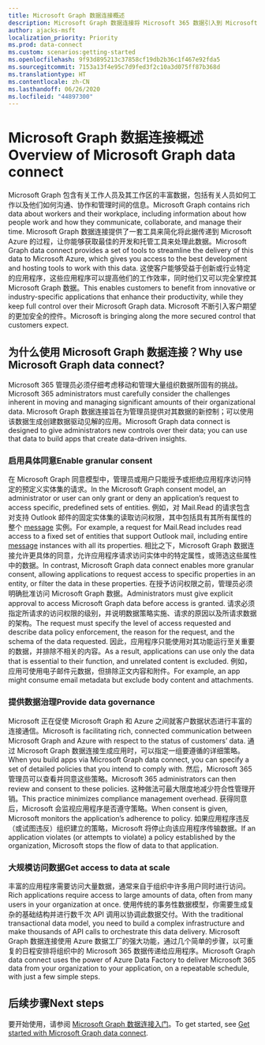 ```yaml
---
title: Microsoft Graph 数据连接概述
description: Microsoft Graph 数据连接将 Microsoft 365 数据引入到 Microsoft Azure 中，让你能够获取最佳的开发和托管工具来处理此数据。
author: ajacks-msft
localization_priority: Priority
ms.prod: data-connect
ms.custom: scenarios:getting-started
ms.openlocfilehash: 9f93d895213c37858cf19db2b36c1f467e92fda5
ms.sourcegitcommit: 7153a13f4e95c7d9fed3f2c10a3d075ff87b368d
ms.translationtype: HT
ms.contentlocale: zh-CN
ms.lasthandoff: 06/26/2020
ms.locfileid: "44897300"
---
```

# <a name="overview-of-microsoft-graph-data-connect"></a><span data-ttu-id="aa153-103">Microsoft Graph 数据连接概述</span><span class="sxs-lookup"><span data-stu-id="aa153-103">Overview of Microsoft Graph data connect</span></span>
<span data-ttu-id="aa153-104">Microsoft Graph 包含有关工作人员及其工作区的丰富数据，包括有关人员如何工作以及他们如何沟通、协作和管理时间的信息。</span><span class="sxs-lookup"><span data-stu-id="aa153-104">Microsoft Graph contains rich data about workers and their workplace, including information about how people work and how they communicate, collaborate, and manage their time.</span></span> <span data-ttu-id="aa153-105">Microsoft Graph 数据连接提供了一套工具来简化将此据传递到 Microsoft Azure 的过程，让你能够获取最佳的开发和托管工具来处理此数据。</span><span class="sxs-lookup"><span data-stu-id="aa153-105">Microsoft Graph data connect provides a set of tools to streamline the delivery of this data to Microsoft Azure, which gives you access to the best development and hosting tools to work with this data.</span></span> <span data-ttu-id="aa153-106">这使客户能够受益于创新或行业特定的应用程序，这些应用程序可以提高他们的工作效率，同时他们又可以完全掌控其 Microsoft Graph 数据。</span><span class="sxs-lookup"><span data-stu-id="aa153-106">This enables customers to benefit from innovative or industry-specific applications that enhance their productivity, while they keep full control over their Microsoft Graph data.</span></span> <span data-ttu-id="aa153-107">Microsoft 不断引入客户期望的更加安全的控件。</span><span class="sxs-lookup"><span data-stu-id="aa153-107">Microsoft is bringing along the more secured control that customers expect.</span></span>

## <a name="why-use-microsoft-graph-data-connect"></a><span data-ttu-id="aa153-108">为什么使用 Microsoft Graph 数据连接？</span><span class="sxs-lookup"><span data-stu-id="aa153-108">Why use Microsoft Graph data connect?</span></span>
<span data-ttu-id="aa153-109">Microsoft 365 管理员必须仔细考虑移动和管理大量组织数据所固有的挑战。</span><span class="sxs-lookup"><span data-stu-id="aa153-109">Microsoft 365 administrators must carefully consider the challenges inherent in moving and managing significant amounts of their organizational data.</span></span> <span data-ttu-id="aa153-110">Microsoft Graph 数据连接旨在为管理员提供对其数据的新控制；可以使用该数据生成创建数据驱动见解的应用。</span><span class="sxs-lookup"><span data-stu-id="aa153-110">Microsoft Graph data connect is designed to give administrators new controls over their data; you can use that data to build apps that create data-driven insights.</span></span> 

### <a name="enable-granular-consent"></a><span data-ttu-id="aa153-111">启用具体同意</span><span class="sxs-lookup"><span data-stu-id="aa153-111">Enable granular consent</span></span>

<span data-ttu-id="aa153-112">在 Microsoft Graph 同意模型中，管理员或用户只能授予或拒绝应用程序访问特定的预定义实体集的请求。</span><span class="sxs-lookup"><span data-stu-id="aa153-112">In the Microsoft Graph consent model, an administrator or user can only grant or deny an application’s request to access specific, predefined sets of entities.</span></span> <span data-ttu-id="aa153-113">例如，对 Mail.Read 的请求包含对支持 Outlook 邮件的固定实体集的读取访问权限，其中包括具有其所有属性的整个 [message](/graph/api/resources/message?view=graph-rest-1.0) 实例。</span><span class="sxs-lookup"><span data-stu-id="aa153-113">For example, a request for Mail.Read includes read access to a fixed set of entities that support Outlook mail, including entire [message](/graph/api/resources/message?view=graph-rest-1.0) instances with all its properties.</span></span> <span data-ttu-id="aa153-114">相比之下，Microsoft Graph 数据连接允许更具体的同意，允许应用程序请求访问实体中的特定属性，或筛选这些属性中的数据。</span><span class="sxs-lookup"><span data-stu-id="aa153-114">In contrast, Microsoft Graph data connect enables more granular consent, allowing applications to request access to specific properties in an entity, or filter the data in these properties.</span></span> <span data-ttu-id="aa153-115">在授予访问权限之前，管理员必须明确批准访问 Microsoft Graph 数据。</span><span class="sxs-lookup"><span data-stu-id="aa153-115">Administrators must give explicit approval to access Microsoft Graph data before access is granted.</span></span> <span data-ttu-id="aa153-116">请求必须指定所请求的访问权限的级别，并说明数据策略实施、请求的原因以及所请求数据的架构。</span><span class="sxs-lookup"><span data-stu-id="aa153-116">The request must specify the level of access requested and describe data policy enforcement, the reason for the request, and the schema of the data requested.</span></span> <span data-ttu-id="aa153-117">因此，应用程序只能使用对其功能运行至关重要的数据，并排除不相关的内容。</span><span class="sxs-lookup"><span data-stu-id="aa153-117">As a result, applications can use only the data that is essential to their function, and unrelated content is excluded.</span></span> <span data-ttu-id="aa153-118">例如，应用可使用电子邮件元数据，但排除正文内容和附件。</span><span class="sxs-lookup"><span data-stu-id="aa153-118">For example, an app might consume email metadata but exclude body content and attachments.</span></span> 

### <a name="provide-data-governance"></a><span data-ttu-id="aa153-119">提供数据治理</span><span class="sxs-lookup"><span data-stu-id="aa153-119">Provide data governance</span></span>
<span data-ttu-id="aa153-120">Microsoft 正在促使 Microsoft Graph 和 Azure 之间就客户数据状态进行丰富的连接通信。</span><span class="sxs-lookup"><span data-stu-id="aa153-120">Microsoft is facilitating rich, connected communication between Microsoft Graph and Azure with respect to the status of customers’ data.</span></span> <span data-ttu-id="aa153-121">通过 Microsoft Graph 数据连接生成应用时，可以指定一组要遵循的详细策略。</span><span class="sxs-lookup"><span data-stu-id="aa153-121">When you build apps via Microsoft Graph data connect, you can specify a set of detailed policies that you intend to comply with.</span></span> <span data-ttu-id="aa153-122">然后，Microsoft 365 管理员可以查看并同意这些策略。</span><span class="sxs-lookup"><span data-stu-id="aa153-122">Microsoft 365 administrators can then review and consent to these policies.</span></span> <span data-ttu-id="aa153-123">这种做法可最大限度地减少符合性管理开销。</span><span class="sxs-lookup"><span data-stu-id="aa153-123">This practice minimizes compliance management overhead.</span></span> <span data-ttu-id="aa153-124">获得同意后，Microsoft 会监视应用程序是否遵守策略。</span><span class="sxs-lookup"><span data-stu-id="aa153-124">When consent is given, Microsoft monitors the application’s adherence to policy.</span></span> <span data-ttu-id="aa153-125">如果应用程序违反（或试图违反）组织建立的策略，Microsoft 将停止向该应用程序传输数据。</span><span class="sxs-lookup"><span data-stu-id="aa153-125">If an application violates (or attempts to violate) a policy established by the organization, Microsoft stops the flow of data to that application.</span></span> 

### <a name="get-access-to-data-at-scale"></a><span data-ttu-id="aa153-126">大规模访问数据</span><span class="sxs-lookup"><span data-stu-id="aa153-126">Get access to data at scale</span></span>
<span data-ttu-id="aa153-127">丰富的应用程序需要访问大量数据，通常来自于组织中许多用户同时进行访问。</span><span class="sxs-lookup"><span data-stu-id="aa153-127">Rich applications require access to large amounts of data, often from many users in your organization at once.</span></span> <span data-ttu-id="aa153-128">使用传统的事务性数据模型，你需要生成复杂的基础结构并进行数千次 API 调用以协调此数据交付。</span><span class="sxs-lookup"><span data-stu-id="aa153-128">With the traditional transactional data model, you need to build a complex infrastructure and make thousands of API calls to orchestrate this data delivery.</span></span> <span data-ttu-id="aa153-129">Microsoft Graph 数据连接使用 Azure 数据工厂的强大功能，通过几个简单的步骤，以可重复的日程安排将组织中的 Microsoft 365 数据传递给应用程序。</span><span class="sxs-lookup"><span data-stu-id="aa153-129">Microsoft Graph data connect uses the power of Azure Data Factory to deliver Microsoft 365 data from your organization to your application, on a repeatable schedule, with just a few simple steps.</span></span>

## <a name="next-steps"></a><span data-ttu-id="aa153-130">后续步骤</span><span class="sxs-lookup"><span data-stu-id="aa153-130">Next steps</span></span>
<span data-ttu-id="aa153-131">要开始使用，请参阅 [Microsoft Graph 数据连接入门](data-connect-get-started.md)。</span><span class="sxs-lookup"><span data-stu-id="aa153-131">To get started, see [Get started with Microsoft Graph data connect](data-connect-get-started.md).</span></span>

